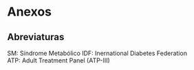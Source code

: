 # Anexos

## Abreviaturas
SM: Síndrome Metabólico
IDF: Inernational Diabetes Federation  
ATP: Adult Treatment Panel (ATP-III)  
